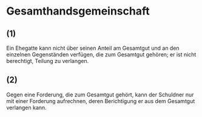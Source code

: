 # Gesamthandsgemeinschaft



## (1)

 Ein Ehegatte kann nicht über seinen Anteil am Gesamtgut und an den einzelnen Gegenständen verfügen, die zum Gesamtgut gehören; er ist nicht berechtigt, Teilung zu verlangen.

## (2)

 Gegen eine Forderung, die zum Gesamtgut gehört, kann der Schuldner nur mit einer Forderung aufrechnen, deren Berichtigung er aus dem Gesamtgut verlangen kann. 

